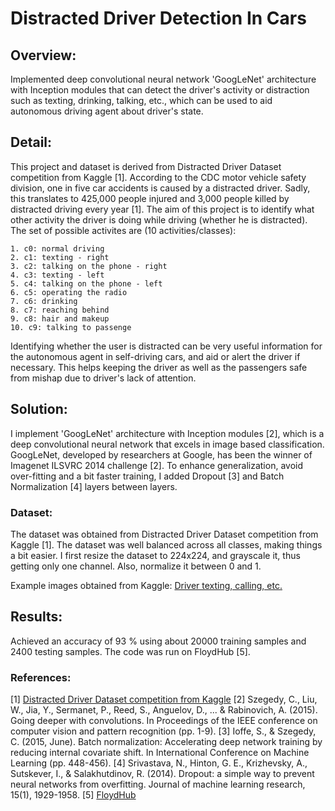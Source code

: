 # Distracted Driver Detection In Cars

## Overview:
Implemented deep convolutional neural network 'GoogLeNet' architecture with Inception modules that can detect the driver's activity or distraction such as texting, drinking, talking, etc., which can be used to aid autonomous driving agent about driver's state.

## Detail:
This project and dataset is derived from Distracted Driver Dataset competition from Kaggle [1]. According to the CDC motor vehicle safety division, one in five car accidents is caused by a distracted driver. Sadly, this translates to 425,000 people injured and 3,000 people killed by distracted driving every year [1]. The aim of this project is to identify what other activity the driver is doing while driving (whether he is distracted). The set of possible activites are (10 activities/classes): 
```bashp
1. c0: normal driving
2. c1: texting - right
3. c2: talking on the phone - right
4. c3: texting - left
5. c4: talking on the phone - left
6. c5: operating the radio
7. c6: drinking
8. c7: reaching behind
9. c8: hair and makeup
10. c9: talking to passenge
```
Identifying whether the user is distracted can be very useful information for the autonomous agent in self-driving cars, and aid or alert the driver if necessary. This helps keeping the driver as well as the passengers safe from mishap due to driver's lack of attention.

## Solution:
I implement 'GoogLeNet' architecture with Inception modules [2], which is a deep convolutional neural network that excels in image based classification. GoogLeNet, developed by researchers at Google, has been the winner of Imagenet ILSVRC 2014 challenge [2]. To enhance generalization, avoid over-fitting and a bit faster training, I added Dropout [3] and Batch Normalization [4] layers between layers.

### Dataset:
The dataset was obtained from Distracted Driver Dataset competition from Kaggle [1]. The dataset was well balanced across all classes, making things a bit easier. I first resize the dataset to 224x224, and grayscale it, thus getting only one channel. Also, normalize it between 0 and 1.

Example images obtained from Kaggle:
[Driver texting, calling, etc.](https://kaggle2.blob.core.windows.net/competitions/kaggle/5048/media/drivers_statefarm.png)

## Results:
Achieved an accuracy of 93 % using about 20000 training samples and 2400 testing samples. The code was run on FloydHub [5].

### References:
[1] [Distracted Driver Dataset competition from Kaggle](https://www.kaggle.com/c/state-farm-distracted-driver-detection)
[2] Szegedy, C., Liu, W., Jia, Y., Sermanet, P., Reed, S., Anguelov, D., ... & Rabinovich, A. (2015). Going deeper with convolutions. In Proceedings of the IEEE conference on computer vision and pattern recognition (pp. 1-9).
[3] Ioffe, S., & Szegedy, C. (2015, June). Batch normalization: Accelerating deep network training by reducing internal covariate shift. In International Conference on Machine Learning (pp. 448-456).
[4] Srivastava, N., Hinton, G. E., Krizhevsky, A., Sutskever, I., & Salakhutdinov, R. (2014). Dropout: a simple way to prevent neural networks from overfitting. Journal of machine learning research, 15(1), 1929-1958.
[5] [FloydHub](https://www.floydhub.com/)
